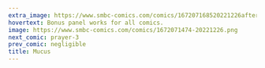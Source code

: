 ```yaml
---
extra_image: https://www.smbc-comics.com/comics/167207168520221226after.png
hovertext: Bonus panel works for all comics.
image: https://www.smbc-comics.com/comics/1672071474-20221226.png
next_comic: prayer-3
prev_comic: negligible
title: Mucus
---
```



